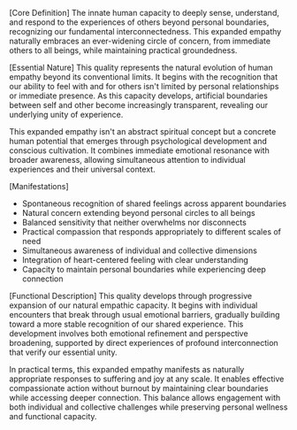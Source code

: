 [Core Definition]
The innate human capacity to deeply sense, understand, and respond to the experiences of others beyond personal boundaries, recognizing our fundamental interconnectedness. This expanded empathy naturally embraces an ever-widening circle of concern, from immediate others to all beings, while maintaining practical groundedness.

[Essential Nature]
This quality represents the natural evolution of human empathy beyond its conventional limits. It begins with the recognition that our ability to feel with and for others isn't limited by personal relationships or immediate presence. As this capacity develops, artificial boundaries between self and other become increasingly transparent, revealing our underlying unity of experience.

This expanded empathy isn't an abstract spiritual concept but a concrete human potential that emerges through psychological development and conscious cultivation. It combines immediate emotional resonance with broader awareness, allowing simultaneous attention to individual experiences and their universal context.

[Manifestations]
- Spontaneous recognition of shared feelings across apparent boundaries
- Natural concern extending beyond personal circles to all beings
- Balanced sensitivity that neither overwhelms nor disconnects
- Practical compassion that responds appropriately to different scales of need
- Simultaneous awareness of individual and collective dimensions
- Integration of heart-centered feeling with clear understanding
- Capacity to maintain personal boundaries while experiencing deep connection

[Functional Description]
This quality develops through progressive expansion of our natural empathic capacity. It begins with individual encounters that break through usual emotional barriers, gradually building toward a more stable recognition of our shared experience. This development involves both emotional refinement and perspective broadening, supported by direct experiences of profound interconnection that verify our essential unity.

In practical terms, this expanded empathy manifests as naturally appropriate responses to suffering and joy at any scale. It enables effective compassionate action without burnout by maintaining clear boundaries while accessing deeper connection. This balance allows engagement with both individual and collective challenges while preserving personal wellness and functional capacity.